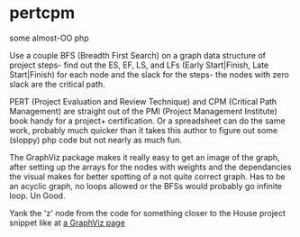 # pertcpm
some almost-OO php

Use a couple BFS (Breadth First Search) on a graph data structure of project steps- find out the ES, EF, LS, and LFs (Early Start|Finish, Late Start|Finish) for each node and the slack for the steps- the nodes with zero slack are the critical path. 

PERT (Project Evaluation and Review Technique) and CPM (Critical Path Management) are straight out of the PMI (Project Management Institute) book handy for a project+ certification. Or a spreadsheet can do the same work, probably much quicker than it takes this author to figure out some (sloppy) php code but not nearly as much fun.

The GraphViz package makes it really easy to get an image of the graph, after setting up the arrays for the nodes with weights and the dependancies the visual makes for better spotting of a not quite correct graph. Has to be an acyclic graph, no loops allowed or the BFSs would probably go infinite loop. Un Good. 

Yank the 'z' node from the code for something closer to the House project snippet like at <a href="http://boc21first.blogspot.com/p/graphviz.html">a GraphViz page</a>
